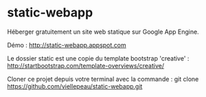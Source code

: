 # static-webapp
Héberger gratuitement un site web statique sur Google App Engine.

Démo : http://static-webapp.appspot.com

Le dossier static est une copie du template bootstrap 'creative' : http://startbootstrap.com/template-overviews/creative/

Cloner ce projet depuis votre terminal avec la commande : git clone https://github.com/viellepeau/static-webapp.git
